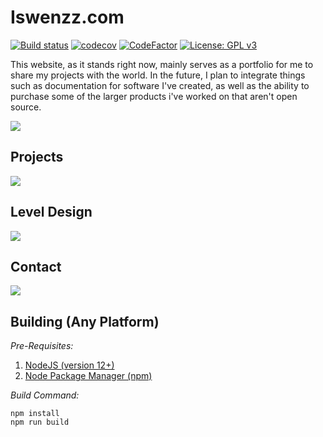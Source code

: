 # Iswenzz.com

[![Build status](https://ci.appveyor.com/api/projects/status/2ulp4rau4a2gc5ti?svg=true)](https://ci.appveyor.com/project/Iswenzz/iswenzz-com)
[![codecov](https://codecov.io/gh/Iswenzz/Iswenzz.com-WebUI/branch/master/graph/badge.svg)](https://codecov.io/gh/Iswenzz/Iswenzz.com-WebUI)
[![CodeFactor](https://www.codefactor.io/repository/github/iswenzz/Iswenzz.com-WebUI/badge)](https://www.codefactor.io/repository/github/iswenzz/Iswenzz.com-WebUI)
[![License: GPL v3](https://img.shields.io/badge/License-GPLv3-blue.svg)](https://www.gnu.org/licenses/gpl-3.0)

This website, as it stands right now, mainly serves as a portfolio for me to share my projects with the world. In the future, I plan to integrate things such as documentation for software I've created, as well as the ability to purchase some of the larger products i've worked on that aren't open source.

![](https://i.imgur.com/i6DO98s.jpg)

## Projects
![](https://i.imgur.com/Dg53ai0.jpg)

## Level Design
![](https://i.imgur.com/cZOJbXK.jpg)

## Contact
![](https://i.imgur.com/JnUWPSq.jpg)

## Building (Any Platform)
_Pre-Requisites:_
1. [NodeJS (version 12+)](https://nodejs.org/en/)
2. [Node Package Manager (npm)](https://www.npmjs.com/)

_Build Command:_

    npm install
    npm run build
